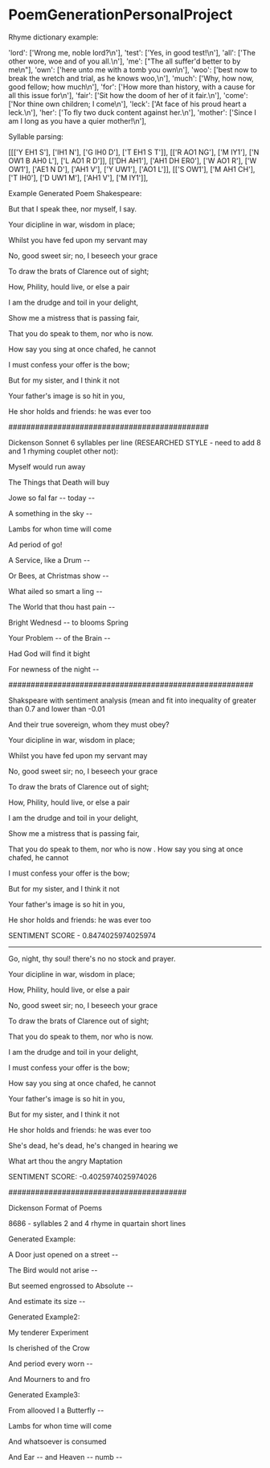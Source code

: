 # PoemGenerationPersonalProject

Rhyme dictionary example:

'lord': ['Wrong me, noble lord?\n'], 'test': ['Yes, in good test!\n'], 'all': ['The other wore, woe and of you all.\n'], 'me': ["The all suffer'd better to by me\n"], 'own': ['here unto me with a tomb you own\n'], 'woo': ['best now to break the wretch and trial, as he knows woo,\n'], 'much': ['Why, how now, good fellow; how much\n'], 'for': ['How more than history, with a cause for all this issue for\n'], 'fair': ['Sit how the doom of her of it fair.\n'], 'come': ['Nor thine own children; I come\n'], 'leck': ['At face of his proud heart a leck.\n'], 'her': ['To fly two duck content against her.\n'], 'mother': ['Since I am I long as you have a quier mother!\n'],


Syllable parsing:

[[['Y EH1 S'], ['IH1 N'], ['G IH0 D'], ['T EH1 S T']], [['R AO1 NG'], ['M IY1'], ['N OW1 B AH0 L'], ['L AO1 R D']], [['DH AH1'], ['AH1 DH ER0'], ['W AO1 R'], ['W OW1'], ['AE1 N D'], ['AH1 V'], ['Y UW1'], ['AO1 L']], [['S OW1'], ['M AH1 CH'], ['T IH0'], ['D UW1 M'], ['AH1 V'], ['M IY1']],


Example Generated Poem Shakespeare:

But that I speak thee, nor myself, I say.

Your dicipline in war, wisdom in place; 

Whilst you have fed upon my servant may 

No, good sweet sir; no, I beseech your grace 



To draw the brats of Clarence out of sight; 

How, Phility, hould live, or else a pair 

I am the drudge and toil in your delight, 

Show me a mistress that is passing fair, 



That you do speak to them, nor who is now. 

How say you sing at once chafed, he cannot 

I must confess your offer is the bow;

But for my sister, and I think it not


Your father's image is so hit in you, 

He shor holds and friends: he was ever too

#############################################

Dickenson Sonnet 6 syllables per line (RESEARCHED STYLE - need to add 8 and 1 rhyming couplet other not):

Myself would run away 

The Things that Death will buy 

Jowe so fal far -- today -- 

A something in the sky -- 


Lambs for whon time will come 

Ad period of go! 

A Service, like a Drum -- 

Or Bees, at Christmas show -- 


What ailed so smart a ling -- 

The World that thou hast pain -- 

Bright Wednesd -- to blooms Spring 

Your Problem -- of the Brain -- 


Had God will find it bight 

For newness of the night -- 

#######################################################

Shakspeare with sentiment analysis (mean and fit into inequality of greater than 0.7 and lower than -0.01

And their true sovereign, whom they must obey?

Your dicipline in war, wisdom in place;

Whilst you have fed upon my servant may

No, good sweet sir; no, I beseech your grace


To draw the brats of Clarence out of sight;

How, Phility, hould live, or else a pair

I am the drudge and toil in your delight,

Show me a mistress that is passing fair,


That you do speak to them, nor who is now
.
How say you sing at once chafed, he cannot

I must confess your offer is the bow;

But for my sister, and I think it not


Your father's image is so hit in you,

He shor holds and friends: he was ever too
 
SENTIMENT SCORE - 0.8474025974025974

--------------------------------------------------

Go, night, thy soul! there's no no stock and prayer.

Your dicipline in war, wisdom in place;

How, Phility, hould live, or else a pair

No, good sweet sir; no, I beseech your grace


To draw the brats of Clarence out of sight;

That you do speak to them, nor who is now.

I am the drudge and toil in your delight,

I must confess your offer is the bow;


How say you sing at once chafed, he cannot

Your father's image is so hit in you,

But for my sister, and I think it not

He shor holds and friends: he was ever too


She's dead, he's dead, he's changed in hearing we

What art thou the angry Maptation 
 
SENTIMENT SCORE: -0.4025974025974026

########################################

Dickenson Format of Poems

8686 - syllables
2 and 4 rhyme in quartain
short lines

Generated Example:

A Door just opened on a street -- 

The Bird would not arise -- 

But seemed engrossed to Absolute -- 

And estimate its size --

Generated Example2:

My tenderer Experiment 

Is cherished of the Crow 

And period every worn -- 

And Mourners to and fro 

Generated Example3:

From allooved I a Butterfly -- 

Lambs for whon time will come 

And whatsoever is consumed 

And Ear -- and Heaven -- numb -- 
